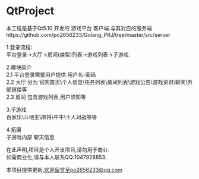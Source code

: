 # QtProject
本工程是基于Qt5.10 开发的 游戏平台 客户端.与其对应的服务端https://github.com/po2656233/Golang_PRJ/tree/master/src/server

1.登录流程:  
平台登录->大厅->房间(类型)列表->游戏列表->子游戏.

2.模块简介  
2.1 平台登录需要用户提供 用户名-密码   
2.2 大厅 分为 官网首页\个人信息\任务列表\房间列表\游戏公告\游戏资讯\聊天\外部链接等    
2.3 房间 包含游戏列表,用户须知等   

3.子游戏  
百家乐\斗地主\麻将\牛牛\十人对战等等

4.拓展  
子游戏内部 聊天信息 
  
在此声明,项目是个人开发项目,请勿用于商业.  
如需商业化,请与本人联系QQ:1047928853.  

本项目提供更新,欢迎留言至po2656233@qq.com 
